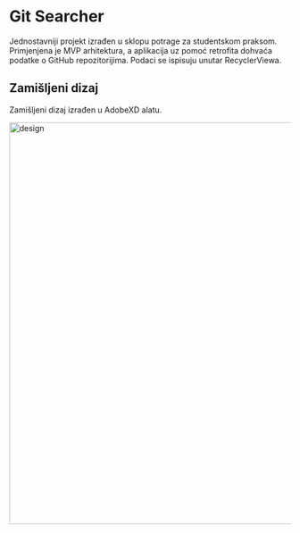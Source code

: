 # Git Searcher
Jednostavniji projekt izrađen u sklopu potrage za studentskom praksom. Primjenjena je MVP arhitektura, a aplikacija uz pomoć retrofita dohvaća podatke o GitHub repozitorijima. Podaci se ispisuju unutar RecyclerViewa.

## Zamišljeni dizaj

Zamišljeni dizaj izrađen u AdobeXD alatu.

<img width="720" alt="design" src="https://user-images.githubusercontent.com/61595425/153285184-6955ca24-9b4e-4454-9391-865f2acfbfff.png">

